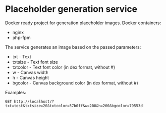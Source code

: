 # Placeholder generation service

Docker ready project for generation placeholder images.
Docker containers:
- nginx
- php-fpm

The service generates an image based on the passed parameters:
- txt - Text
- txtsize - Text font size
- txtcolor - Text font color (in dex format, without #)
- w - Canvas width
- h - Canvas height
- bgcolor - Canvas background color (in dex format, without #)

Examples:
```
GET http://localhost/?txt=test&txtsize=20&txtcolor=57b0ff&w=200&h=200&bgcolor=79553d
```